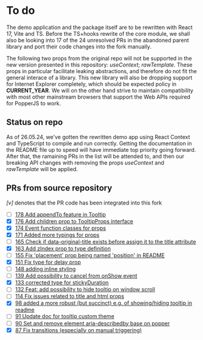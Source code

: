 # To do

The demo application and the package itself are to be rewritten with React 17, Vite and TS. Before the TS+hooks rewrite of the core module, we shall also be looking into 17 of the 24 unresolved PRs in the abandoned parent library and port their code changes into the fork manually.

The following two props from the original repo will not be supported in the new version presented in this repository: *useContext*; *rawTemplate*. These props in particular facilitate leaking abstractions, and therefore do not fit the general interace of a library. This new library will also be dropping support for Internet Explorer completely, which should be expected policy in **CURRENT_YEAR**. We will on the other hand strive to maintain compatibility with most other mainstream browsers that support the Web APIs required for PopperJS to work.

## Status on repo

As of 26.05.24, we've gotten the rewritten demo app using React Context and TypeScript to compile and run correctly. Getting the documentation in the README file up to speed will have immediate top priority going forward. After that, the ramaining PRs in the list will be attended to, and then our breaking API changes with removing the props *useContext* and *rawTemplate* will be applied.

## PRs from source repository

*[v]* denotes that the PR code has been integrated into this fork

 - [ ] [178 Add appendTo feature in Tooltip](https://github.com/tvkhoa/react-tippy/pull/178)
 - [x] [176 Add children prop to TooltipProps interface](https://github.com/tvkhoa/react-tippy/pull/176)
 - [x] [174 Event function classes for props](https://github.com/tvkhoa/react-tippy/pull/174)
 - [x] [171 Added more typings for props](https://github.com/tvkhoa/react-tippy/pull/171)
 - [ ] [165 Check if data-original-title exists before assign it to the title attribute](https://github.com/tvkhoa/react-tippy/pull/165)
 - [x] [163 Add zIndex prop to type definition](https://github.com/tvkhoa/react-tippy/pull/163)
 - [ ] [155 Fix 'placement' prop being named 'position' in README](https://github.com/tvkhoa/react-tippy/pull/155)
 - [x] [151 Fix type for delay prop](https://github.com/tvkhoa/react-tippy/pull/151)
 - [ ] [148 adding inline styling](https://github.com/tvkhoa/react-tippy/pull/148)
 - [ ] [139 Add possibility to cancel from onShow event](https://github.com/tvkhoa/react-tippy/pull/139)
 - [x] [133 corrected type for stickyDuration](https://github.com/tvkhoa/react-tippy/pull/133)
 - [ ] [132 Feat: add possibility to hide tooltip on window scroll](https://github.com/tvkhoa/react-tippy/pull/132)
 - [ ] [114 Fix issues related to title and html props](https://github.com/tvkhoa/react-tippy/pull/114)
 - [x] [98 added a more robust (but succinct) e.g. of showing/hiding tooltip in readme](https://github.com/tvkhoa/react-tippy/pull/98)
 - [ ] [91 Update doc for tooltip custom theme](https://github.com/tvkhoa/react-tippy/pull/91/files)
 - [ ] [90 Set and remove element aria-describedby base on popper](https://github.com/tvkhoa/react-tippy/pull/90)
 - [x] [87 Fix transitions (especially on manual triggering)](https://github.com/tvkhoa/react-tippy/pull/87)
